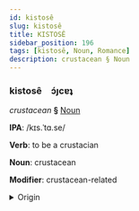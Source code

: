 ```yaml
---
id: kistosê
slug: kistosê
title: KISTOSÊ
sidebar_position: 196
tags: [kistosê, Noun, Romance]
description: crustacean § Noun
---
```


### kistosê&emsp;<span kind="abugida">ɔ́ȷcɐʇ</span>

*crustacean* **§** [Noun](../../tags/Noun)

**IPA**: /kɪs.ˈtɑ.se/

**Verb**: to be a crustacian

**Noun**: crustacean

**Modifier**: crustacean-related

<details>
    <summary>Origin</summary>
    French crustacé /kʁys.ta.se/<br/>
    <em>Romance Language Family</em>
</details>